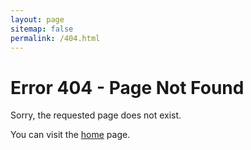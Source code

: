```yaml
---
layout: page
sitemap: false
permalink: /404.html
---
```


# Error 404 - Page Not Found

Sorry, the requested page does not exist.

You can visit the [home](/) page.
